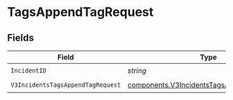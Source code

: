 # TagsAppendTagRequest


## Fields

| Field                                                                                                    | Type                                                                                                     | Required                                                                                                 | Description                                                                                              |
| -------------------------------------------------------------------------------------------------------- | -------------------------------------------------------------------------------------------------------- | -------------------------------------------------------------------------------------------------------- | -------------------------------------------------------------------------------------------------------- |
| `IncidentID`                                                                                             | *string*                                                                                                 | :heavy_check_mark:                                                                                       | N/A                                                                                                      |
| `V3IncidentsTagsAppendTagRequest`                                                                        | [components.V3IncidentsTagsAppendTagRequest](../../models/components/v3incidentstagsappendtagrequest.md) | :heavy_check_mark:                                                                                       | N/A                                                                                                      |